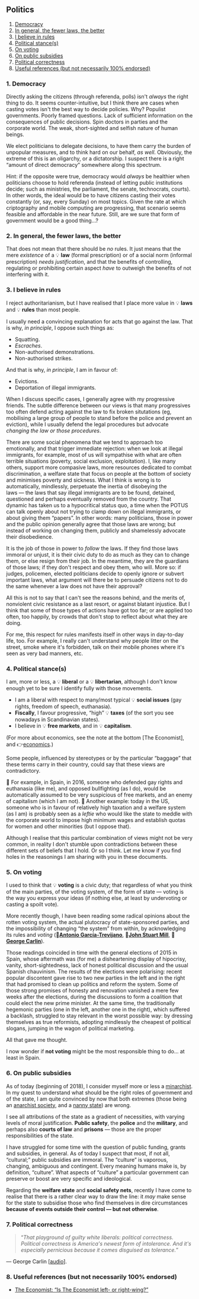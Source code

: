 ## Politics

1. [Democracy](#1-democracy)
1. [In general, the fewer laws, the better](#2-in-general-the-fewer-laws-the-better)
1. [I believe in rules](#3-i-believe-in-rules)
1. [Political stance(s)](#4-political-stances)
1. [On voting](#5-on-voting)
1. [On public subsidies](#6-on-public-subsidies)
1. [Political correctness](#7-political-correctness)
1. [Useful references (but not necessarily 100% endorsed)](#8-useful-references-but-not-necessarily-100-endorsed)

### 1. Democracy

Directly asking the citizens (through referenda, polls) isn't *always* the right thing to do.
It seems counter-intuitive, but I think there are cases when casting votes isn't the best way to decide policies.
Why?
Populist governments.
Poorly framed questions.
Lack of sufficient information on the consequences of public decisions.
Spin doctors in parties and the corporate world.
The weak, short-sighted and selfish nature of human beings.

We elect politicians to delegate decisions, to have them carry the burden of unpopular measures, and to think hard on our behalf, *as well*.
Obviously, the extreme of this is an oligarchy, or a dictatorship.
I suspect there is a right &ldquo;amount of direct democracy&rdquo; somewhere along this spectrum.

Hint: if the opposite were true, democracy would *always* be healthier when politicians choose to hold referenda (instead of letting public institutions decide;
such as ministries, the parliament, the senate, technocrats, courts).
In other words, the ideal would be to have citizens casting their votes constantly (or, say, every Sunday) on most topics.
Given the rate at which criptography and mobile computing are progressing, that scenario seems feasible and affordable in the near future.
Still, are we sure that form of government would be a good thing&hellip;?

### 2. In general, the fewer laws, the better

That does not mean that there should be *no* rules.
It just means that the mere *existence* of a 💡&nbsp;**law** (formal prescription) or of a social norm (informal prescription) *needs justification*, and that the
benefits of controlling, regulating or prohibiting certain aspect *have* to outweigh the benefits of not interfering with it.

### 3. I believe in rules

I reject authoritarianism, but I have realised that I place more value in 💡&nbsp;**laws** and 💡&nbsp;**rules** than most people.

I usually need a convincing explanation for acts that go against the law.
That is why, *in principle*, I oppose such things as:
* Squatting.
* *Escraches*.
* Non-authorised demonstrations.
* Non-authorised strikes.

And that is why, *in principle*, I am in favour of:
* Evictions.
* Deportation of illegal immigrants.

When I discuss specific cases, I generally agree with my progressive friends.
The subtle difference between our views is that many progressives too often defend acting against the law to fix broken situtations (eg, mobilising a large
group of people to stand before the police and prevent an eviction), while I usually defend the legal procedures but advocate *changing the law or those
procedures*.

There are some social phenomena that we tend to approach too emotionally, and that trigger immediate rejection: when we look at illegal immigrants, for example,
most of us will sympathise with what are often terrible situations (poverty, social exclusion, exploitation).
I, like many others, support more compasive laws, more resources dedicated to combat discrimination, a welfare state that focus on people at the bottom of
society and minimises poverty and sickness.
What I think is wrong is to automatically, mindlessly, perpetuate the inertia of disobeying the laws&nbsp;&mdash;&nbsp;the laws that say illegal immigrants are
to be found, detained, questioned and perhaps eventually removed from the country.
That dynamic has taken us to a hypocritical status quo, a time when the POTUS can talk openly about not trying to clamp down on illegal immigrants, or about
giving them &ldquo;papers&rdquo;.
In other words: many politicians, those in power and the public opinion generally agree that those laws are wrong; but instead of working on changing them,
publicly and shamelessly advocate their disobedience.

It is the job of those in power to *follow* the laws.
If they find those laws immoral or unjust, it is their civic duty to do as much as they can to change them, or else resign from their job.
In the meantime, they are the guardians of those laws; if they don't respect and obey them, who will.
More so: if judges, policemen, elected politicians decide to openly ignore or subvert important laws, what argument will there be to persuade citizens not to do
the same whenever a law does not have their approval?

All this is not to say that I can't see the reasons behind, and the merits of, nonviolent civic resistance as a last resort, or against blatant injustice.
But I think that some of those types of actions have got too far; or are applied too often, too happily, by crowds that don't stop to reflect about what they
are doing.

For me, this respect for rules manifests itself in other ways in day-to-day life, too.
For example, I really can't understand why people litter on the street, smoke where it's forbidden, talk on their mobile phones where it's seen as very bad
manners, etc.

### 4. Political stance(s)

I am, more or less, a 💡&nbsp;**liberal** or a 💡&nbsp;**libertarian**, although I don't know enough yet to be sure I identify
fully with those movements.

* I am a liberal with respect to many/most typical 💡&nbsp;**social issues** (gay rights, freedom of speech, euthanasia).
* **Fiscally**, I favour progressive, &ldquo;high&rdquo; 💡&nbsp;**taxes** (of the sort you see nowadays in Scandinavian states).
* I believe in 💡&nbsp;**free markets**, and in 💡&nbsp;**capitalism**.

(For more about economics, see the note at the bottom \[The Economist\], and :point_right:[economics](economics.md#economics).)

Some people, influenced by stereotypes or by the particular &ldquo;baggage&rdquo; that these terms carry in their country, could say that these views are
contradictory.

💭&nbsp;For example, in Spain, in 2016, someone who defended gay rights and euthanasia (like me), and opposed bullfighting (as I do), would be
automatically assumed to be very suspicious of free markets, and an enemy of capitalism (which I am not).
💭&nbsp;Another example: today in the US, someone who is in favour of relatively high taxation and a welfare system (as I am) is probably seen as a
*leftie* who would like the state to meddle with the corporate world to impose high minimum wages and establish quotas for women and other minorities (but I
oppose that).

Although I realise that this particular combination of views might not be very common, in reality I don't stumble upon contradictions between these different
sets of beliefs that I hold.
Or so I think.
Let me know if you find holes in the reasonings I am sharing with you in these documents.

### 5. On voting

I used to think that 💡&nbsp;**voting** is a civic duty; that regardless of what you think of the main parties, of the voting system, of the form of
state&nbsp;&mdash;&nbsp;voting is the way you express your ideas (if nothing else, at least by undervoting or casting a spoilt vote).

More recently though, I have been reading some radical opinions about the rotten voting system, the actual plutocracy of state-sponsored parties, and the
impossibility of changing &ldquo;the system&rdquo; from within, by acknowledging its rules and *voting*
(:bust_in_silhouette:[**Antonio Garc&iacute;a-Trevijano**](https://en.wikipedia.org/wiki/Antonio_Garc%C3%ADa-Trevijano),
:bust_in_silhouette:[**John Stuart Mill**](https://en.wikipedia.org/wiki/John_Stuart_Mill),
:bust_in_silhouette:[**George Carlin**](https://en.wikipedia.org/wiki/George_Carlin)).

Those readings coincided in time with the general elections of 2015 in Spain, whose aftermath was (for me) a disheartening display of hipocrisy, vanity,
short-sightedness, lack of honest political discussion and the usual Spanish chauvinism.
The results of the elections were polarising: recent popular discontent gave rise to two new parties in the left and in the right that had promised to clean up
politics and reform the system.
Some of those strong promises of honesty and renovation vanished a mere few weeks after the elections, during the discussions to form a coalition that could
elect the new prime minister.
At the same time, the traditionally hegemonic parties (one in the left, another one in the right), which suffered a backlash, struggled to stay relevant in the
worst possible way: by dressing themselves as true reformists, adopting mindlessly the cheapest of political slogans, jumping in the wagon of political
marketing.

All that gave me thought.

I now wonder if **not voting** might be the most responsible thing to do&hellip;&nbsp;at least in Spain.

### 6. On public subsidies

As of today (beginning of 2018), I consider myself more or less a [minarchist](https://en.wikipedia.org/wiki/Minarchism).
In my quest to understand what should be the right roles of government and of the state, I am quite convinced by now that both extremes (those being an
[anarchist society](https://en.wikipedia.org/wiki/Anarchism), and a [nanny state](https://en.wikipedia.org/wiki/Nanny_state)) are wrong.

I see all attributions of the state as a gradient of necessities, with varying levels of moral justification.
**Public safety**, the **police** and the **military**, and perhaps also **courts of law** and **prisons**&nbsp;&mdash;&nbsp;those are the proper
responsibilities of the state.

I have struggled for some time with the question of public funding, grants and subsidies, in general.
As of today I suspect that most, if not all, &ldquo;cultural;&rdquo; public subsidies are immoral.
The &ldquo;culture&rdquo; is vaporous, changing, ambiguous and contingent.
Every meaning humans make is, by definition, &ldquo;culture&rdquo;.
What aspects of &ldquo;culture&rdquo; a particular government can preserve or boost are very specific and ideological.

Regarding the **welfare state** and **social safety nets**, recently I have come to realise that there is a rather clear way to draw the line: it *may* make
sense for the state to subsidise those who find themselves in dire circumstances **because of events outside their control&nbsp;&mdash;&nbsp;but not
otherwise**.

### 7. Political correctness

> &ldquo;*That playground of guilty white liberals: political correctness.
  Political correctness is America's newest form of intolerance.
  And it's especially pernicious because it comes disguised as tolerance.*&rdquo;

&mdash;&nbsp;George Carlin [[audio](https://www.youtube.com/watch?v=hkhUivqzWv0)].

### 8. Useful references (but not necessarily 100% endorsed)

* [The Economist: “Is The Economist left- or right-wing?”](http://www.economist.com/blogs/economist-explains/2013/09/economist-explains-itself-0)
